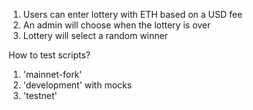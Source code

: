 1. Users can enter lottery with ETH based on a USD fee
2. An admin will choose when the lottery is over
3. Lottery will select a random winner

How to test scripts?
1. 'mainnet-fork'
2. 'development' with mocks
3. 'testnet'